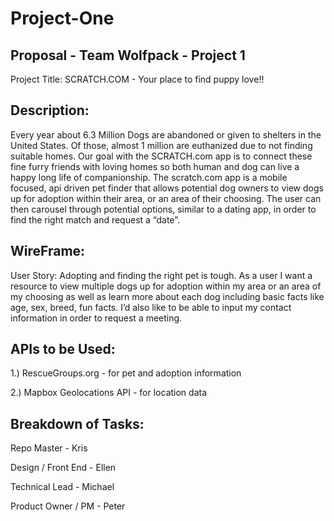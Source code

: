 # Project-One

## Proposal - Team Wolfpack - Project 1

Project Title:  SCRATCH.COM - Your place to find puppy love!!

## Description: 

Every year about 6.3 Million Dogs are abandoned or given to shelters in the United States.  Of those, almost 1 million are euthanized due to not finding suitable homes.  Our goal with the SCRATCH.com app is to connect these fine furry friends with loving homes so both human and dog can live a happy long life of companionship.  The scratch.com app is a mobile focused, api driven pet finder that allows potential dog owners to view dogs up for adoption within their area, or an area of their choosing.  The user can then carousel through potential options, similar to a dating app, in order to find the right match and request a “date”.


## WireFrame:

User Story: Adopting and finding the right pet is tough.  As a user I want a resource to view multiple dogs up for adoption within my area or an area of my choosing as well as learn more about each dog including basic facts like age, sex, breed, fun facts.  I’d also like to be able to input my contact information in order to request a meeting.


## APIs to be Used: 

1.) RescueGroups.org - for pet and adoption information

2.) Mapbox Geolocations API - for location data


## Breakdown of Tasks:

Repo Master - Kris

Design / Front End - Ellen

Technical Lead - Michael

Product Owner / PM - Peter
